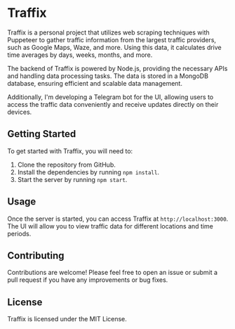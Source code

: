 # Traffix

Traffix is a personal project that utilizes web scraping techniques with Puppeteer to gather traffic information from the largest traffic providers, such as Google Maps, Waze, and more. Using this data, it calculates drive time averages by days, weeks, months, and more.

The backend of Traffix is powered by Node.js, providing the necessary APIs and handling data processing tasks. The data is stored in a MongoDB database, ensuring efficient and scalable data management.

Additionally, I'm developing a Telegram bot for the UI, allowing users to access the traffic data conveniently and receive updates directly on their devices.

## Getting Started

To get started with Traffix, you will need to:

1. Clone the repository from GitHub.
2. Install the dependencies by running `npm install`.
3. Start the server by running `npm start`.

## Usage

Once the server is started, you can access Traffix at `http://localhost:3000`. The UI will allow you to view traffic data for different locations and time periods.

## Contributing

Contributions are welcome! Please feel free to open an issue or submit a pull request if you have any improvements or bug fixes.

## License

Traffix is licensed under the MIT License.

